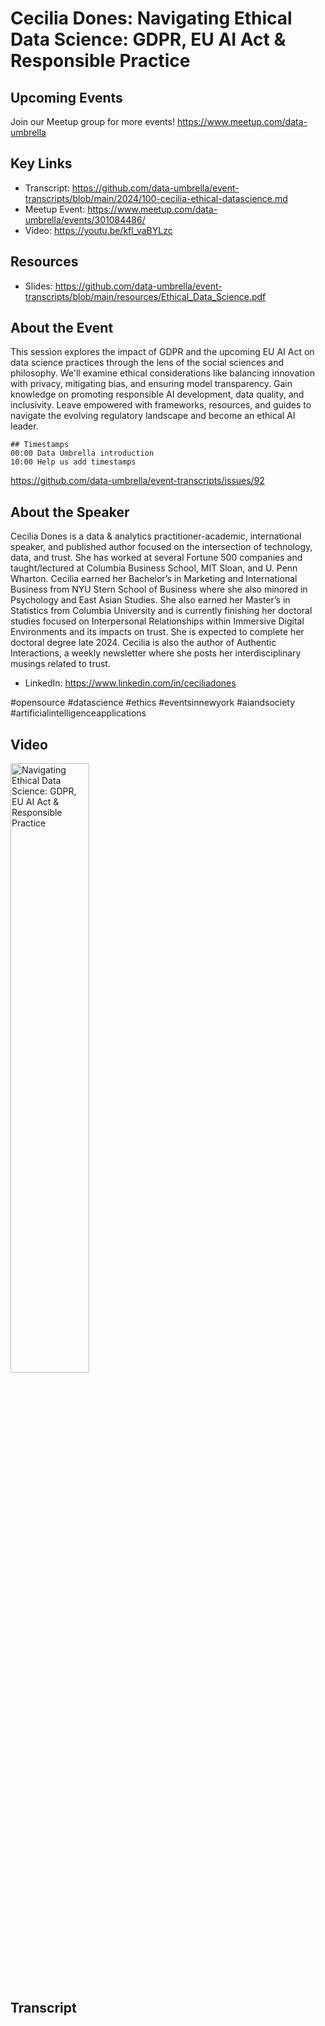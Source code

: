 # Cecilia Dones: Navigating Ethical Data Science: GDPR, EU AI Act & Responsible Practice

## Upcoming Events
Join our Meetup group for more events!
https://www.meetup.com/data-umbrella

## Key Links
- Transcript: https://github.com/data-umbrella/event-transcripts/blob/main/2024/100-cecilia-ethical-datascience.md
- Meetup Event: https://www.meetup.com/data-umbrella/events/301084486/
- Video: https://youtu.be/kfl_vaBYLzc

## Resources
- Slides: https://github.com/data-umbrella/event-transcripts/blob/main/resources/Ethical_Data_Science.pdf


## About the Event
This session explores the impact of GDPR and the upcoming EU AI Act on data science practices through the lens of the social sciences and philosophy. We'll examine ethical considerations like balancing innovation with privacy, mitigating bias, and ensuring model transparency. Gain knowledge on promoting responsible AI development, data quality, and inclusivity. Leave empowered with frameworks, resources, and guides to navigate the evolving regulatory landscape and become an ethical AI leader.

```
## Timestamps
00:00 Data Umbrella introduction
10:00 Help us add timestamps
```

https://github.com/data-umbrella/event-transcripts/issues/92

## About the Speaker
Cecilia Dones is a data & analytics practitioner-academic, international speaker, and published author focused on the intersection of technology, data, and trust. She has worked at several Fortune 500 companies and taught/lectured at Columbia Business School, MIT Sloan, and U. Penn Wharton. Cecilia earned her Bachelor’s in Marketing and International Business from NYU Stern School of Business where she also minored in Psychology and East Asian Studies. She also earned her Master’s in Statistics from Columbia University and is currently finishing her doctoral studies focused on Interpersonal Relationships within Immersive Digital Environments and its impacts on trust. She is expected to complete her doctoral degree late 2024. Cecilia is also the author of Authentic Interactions, a weekly newsletter where she posts her interdisciplinary musings related to trust.

- LinkedIn: https://www.linkedin.com/in/ceciliadones

#opensource #datascience #ethics #eventsinnewyork #aiandsociety #artificialintelligenceapplications

## Video
<a href="http://www.youtube.com/watch?feature=player_embedded&v=kfl_vaBYLzc" target="_blank"><img src="http://img.youtube.com/vi/kfl_vaBYLzc/0.jpg"
alt="Navigating Ethical Data Science: GDPR, EU AI Act & Responsible Practice" width="50%" /></a>


## Transcript
